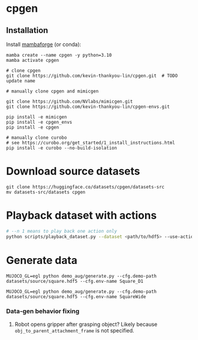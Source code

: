 # cpgen

## Installation

Install [mambaforge](https://github.com/conda-forge/miniforge#install) (or conda):

```
mamba create --name cpgen -y python=3.10
mamba activate cpgen

# clone cpgen
git clone https://github.com/kevin-thankyou-lin/cpgen.git  # TODO update name

# manually clone cpgen and mimicgen

git clone https://github.com/NVlabs/mimicgen.git
git clone https://github.com/kevin-thankyou-lin/cpgen-envs.git

pip install -e mimicgen
pip install -e cpgen_envs
pip install -e cpgen

# manually clone curobo
# see https://curobo.org/get_started/1_install_instructions.html
pip install -e curobo --no-build-isolation
```

# Download source datasets
```
git clone https://huggingface.co/datasets/cpgen/datasets-src
mv datasets-src/datasets cpgen
```

# Playback dataset with actions

```bash
# --n 1 means to play back one action only
python scripts/playback_dataset.py --dataset <path/to/hdf5> --use-actions --video_path playback_dataset.mp4  --n 1
```


# Generate data
```
MUJOCO_GL=egl python demo_aug/generate.py --cfg.demo-path datasets/source/square.hdf5 --cfg.env-name Square_D1

MUJOCO_GL=egl python demo_aug/generate.py --cfg.demo-path datasets/source/square.hdf5 --cfg.env-name SquareWide
```

### Data-gen behavior fixing

1. Robot opens gripper after grasping object? Likely because `obj_to_parent_attachment_frame` is not specified.
